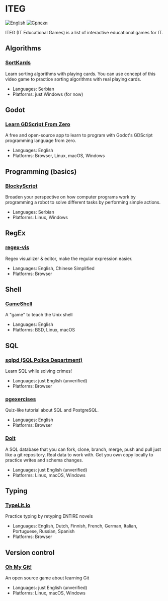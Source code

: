 # ITEG

[![English][readme-lang-en-img]][readme-lang-en]
[![Српски][readme-lang-sr-img]][readme-lang-sr]


ITEG (IT Educational Games) is a list of interactive educational games for IT.

## Algorithms

### [SortKards](https://rogard.itch.io/sortcards) 

Learn sorting algorithms with playing cards. You can use concept of this video game to practice sorting algorithms with real playing cards.

* Languages: Serbian
* Platforms: just Windows (for now)

## Godot

### [Learn GDScript From Zero](https://gdquest.itch.io/learn-godot-gdscript)

A free and open-source app to learn to program with Godot's GDScript programming language from zero.

* Languages: English
* Platforms: Browser, Linux, macOS, Windows

## Programming (basics)

### [BlockyScript](https://rogard.itch.io/blockyscript)

Broaden your perspective on how computer programs work by programming a robot to solve different tasks by performing simple actions.

* Languages: Serbian
* Platforms: Linux, Windows

## RegEx

### [regex-vis](https://regex-vis.com)

Regex visualizer & editor, make the regular expression easier.

* Languages: English, Chinese Simplified
* Platforms: Browser

## Shell

### [GameShell](https://github.com/phyver/GameShell)

A "game" to teach the Unix shell

* Languages: English
* Platforms: BSD, Linux, macOS

## SQL

### [sqlpd (SQL Police Department)](https://sqlpd.com)

Learn SQL while solving crimes! 

* Languages: just English (unverified)
* Platforms: Browser

### [pgexercises](https://pgexercises.com)

Quiz-like tutorial about SQL and PostgreSQL. 

* Languages: English
* Platforms: Browser


### [Dolt](https://www.dolthub.com) 

A SQL database that you can fork, clone, branch, merge, push and pull just like a git repository. Real data to work with. Get you own copy locally to practice writes and schema changes. 

* Languages: just English (unverified)
* Platforms: Linux, macOS, Windows

## Typing

### [TypeLit.io](https://www.typelit.io) 

Practice typing by retyping ENTIRE novels

* Languages: English, Dutch, Finnish, French, German, Italian, Portuguese, Russian, Spanish
* Platforms: Browser

## Version control

### [Oh My Git!](https://ohmygit.org)

An open source game about learning Git 

* Languages: just English (unverified)
* Platforms: Linux, macOS, Windows


[//]: # (---------------------------------------------------------)

[//]: # (-------------Section for references-------------)

[//]: # (---------------------------------------------------------)


[readme-lang-en]: https://github.com/studnetwork/ITEG/blob/master/README.md
[readme-lang-en-img]: https://img.shields.io/badge/language-English-blue

[readme-lang-sr]: https://github.com/studnetwork/ITEG/blob/master/README.sr.md
[readme-lang-sr-img]: https://img.shields.io/badge/language-%D0%A1%D1%80%D0%BF%D1%81%D0%BA%D0%B8%20-red
